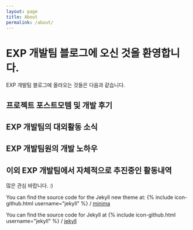 ```yaml
---
layout: page
title: About
permalink: /about/
---
```


# EXP 개발팀 블로그에 오신 것을 환영합니다.

EXP 개발팀 블로그에 올라오는 것들은 다음과 같습니다.

## 프로젝트 포스트모템 및 개발 후기

## EXP 개발팀의 대외활동 소식

## EXP 개발팀원의 개발 노하우

## 이외 EXP 개발팀에서 자체적으로 추진중인 활동내역

많은 관심 바랍니다. :)

You can find the source code for the Jekyll new theme at:
{% include icon-github.html username="jekyll" %} /
[minima](https://github.com/jekyll/minima)

You can find the source code for Jekyll at
{% include icon-github.html username="jekyll" %} /
[jekyll](https://github.com/jekyll/jekyll)
